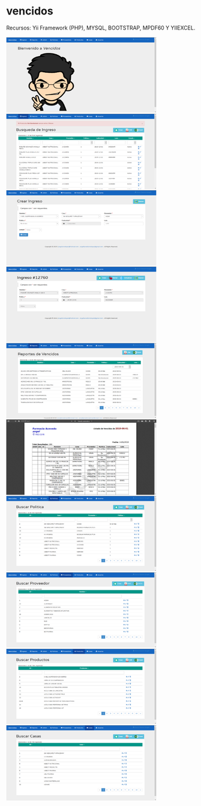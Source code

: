 # vencidos
Recursos: Yii Framework (PHP), MYSQL, BOOTSTRAP, MPDF60 Y YIIEXCEL.
<br>
<br>
<img src="https://raw.githubusercontent.com/angelleoneltorrelopez/vencidos/master/images/01.png" width="400" height="200"/>
<img src="https://raw.githubusercontent.com/angelleoneltorrelopez/vencidos/master/images/02.png" width="400" height="200"/>
<img src="https://raw.githubusercontent.com/angelleoneltorrelopez/vencidos/master/images/03.png" width="400" height="200"/>
<img src="https://raw.githubusercontent.com/angelleoneltorrelopez/vencidos/master/images/04.png" width="400" height="200"/>
<img src="https://raw.githubusercontent.com/angelleoneltorrelopez/vencidos/master/images/05.png" width="400" height="200"/>
<img src="https://raw.githubusercontent.com/angelleoneltorrelopez/vencidos/master/images/06.png" width="400" height="200"/>
<img src="https://raw.githubusercontent.com/angelleoneltorrelopez/vencidos/master/images/07.png" width="400" height="200"/>
<img src="https://raw.githubusercontent.com/angelleoneltorrelopez/vencidos/master/images/08.png" width="400" height="200"/>
<img src="https://raw.githubusercontent.com/angelleoneltorrelopez/vencidos/master/images/09.png" width="400" height="200"/>
<img src="https://raw.githubusercontent.com/angelleoneltorrelopez/vencidos/master/images/10.png" width="400" height="200"/>
